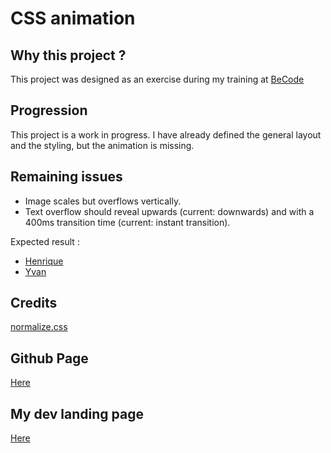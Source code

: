 # CSS animation

## Why this project ? 

This project was designed as an exercise during my training at [BeCode](https://becode.org/)

## Progression 

This project is a work in progress. I have already defined the general layout and the styling, but the animation is missing.

## Remaining issues 

* Image scales but overflows vertically.
* Text overflow should reveal upwards (current: downwards) and with a 400ms transition time (current: instant transition).

Expected result : 
* [Henrique](https://github.com/VieiraHenrique/becode-animation-css)
* [Yvan](https://github.com/Goudmant/becode-animation-css)

## Credits 

[normalize.css](https://github.com/necolas/normalize.css/blob/master/README.md)

## Github Page 

[Here](https://massartval.github.io/becode-animation-css/)

## My dev landing page

[Here](https://massartval.github.io/)



